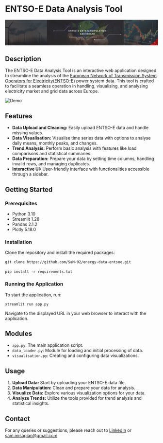 # ENTSO-E Data Analysis Tool

![header](./images/header.png)

## Description

The ENTSO-E Data Analysis Tool is an interactive web application designed to streamline the analysis of the [European Network of Transmission System Operators for Electricity(ENTSO-E)](https://transparency.entsoe.eu/) power system data. This tool is crafted to facilitate a seamless operation in handling, visualising, and analysing electricity market and grid data across Europe.

![Demo](./images/demo.gif)


## Features

- **Data Upload and Cleaning:** Easily upload ENTSO-E data and handle missing values.
- **Data Visualisation:** Visualise time series data with options to analyse daily means, monthly peaks, and changes.
- **Trend Analysis:** Perform basic analysis with features like load comparisons and statistical summaries.
- **Data Preparation:** Prepare your data by setting time columns, handling invalid rows, and managing duplicates.
- **Interactive UI:** User-friendly interface with functionalities accessible through a sidebar.

## Getting Started

### Prerequisites

- Python 3.10
- Streamlit 1.28
- Pandas 2.1.2
- Plotly 5.18.0

### Installation

Clone the repository and install the required packages:

```
git clone https://github.com/SaM-92/energy-data-entsoe.git

pip install -r requirements.txt
```

### Running the Application

To start the application, run:

```
streamlit run app.py
```

Navigate to the displayed URL in your web browser to interact with the application.

## Modules

- `app.py`: The main application script.
- `data_loader.py`: Module for loading and initial processing of data.
- `visualisation.py`: Creating and configuring data visualizations.

## Usage

1. **Upload Data:** Start by uploading your ENTSO-E data file. 
2. **Data Manipulation:** Clean and prepare your data for analysis.
3. **Visualize Data:** Explore various visualization options for your data.
4. **Analyze Trends:** Utilize the tools provided for trend analysis and statistical insights.

## Contact

For any queries or suggestions, please reach out to [LinkedIn](https://www.linkedin.com/in/saeed-misaghian/) or [sam.misaqian@gmail.com](mailto:sam.misaqian@gmail.com).
